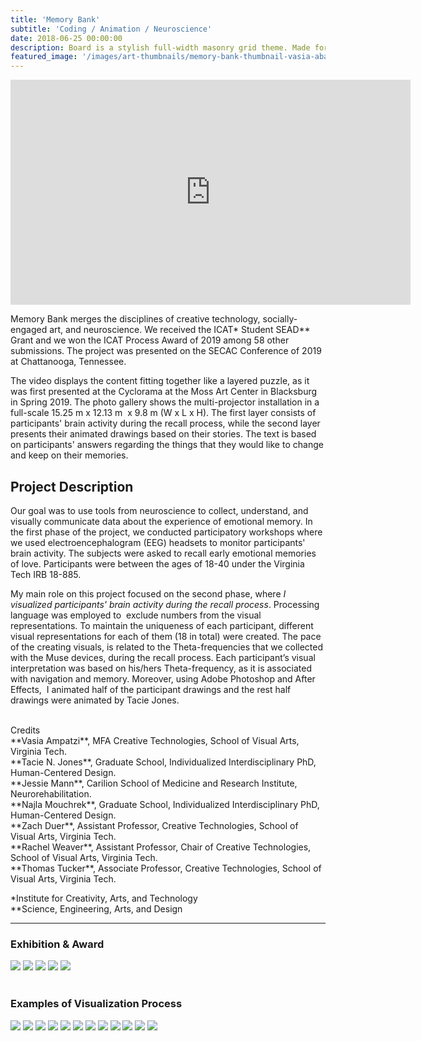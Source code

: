 ```yaml
---
title: 'Memory Bank'
subtitle: 'Coding / Animation / Neuroscience'
date: 2018-06-25 00:00:00
description: Board is a stylish full-width masonry grid theme. Made for designers, artists, photographers and developers to show off their best work.
featured_image: '/images/art-thumbnails/memory-bank-thumbnail-vasia-abatzi.png'
---
```


<iframe src="https://player.vimeo.com/video/346222861" width="640" height="360" frameborder="0" allowfullscreen></iframe>





Memory Bank merges the disciplines of creative technology, socially-engaged art, and neuroscience. We received the ICAT* Student SEAD** Grant and we won the ICAT Process Award of 2019 among 58 other submissions. The project was presented on the SECAC Conference of 2019 at Chattanooga, Tennessee.

The video displays the content fitting together like a layered puzzle, as it was first presented at the Cyclorama at the Moss Art Center in Blacksburg in Spring 2019. The photo gallery shows the multi-projector installation in a full-scale 15.25 m x 12.13 m  x 9.8 m (W x L x H). The first layer consists of participants' brain activity during the recall process, while the second layer presents their animated drawings based on their stories. The text is based on participants' answers regarding the things that they would like to change and keep on their memories.

## Project Description

Our goal was to use tools from neuroscience to collect, understand, and visually communicate data about the experience of emotional memory.
In the first phase of the project, we conducted participatory workshops where we used electroencephalogram (EEG) headsets to monitor participants' brain activity. The subjects were asked to recall early emotional memories of love. Participants were between the ages of 18-40 under the Virginia Tech IRB 18-885.

My main role on this project focused on the second phase, where *I visualized participants' brain activity during the recall process*. Processing language was employed to  exclude numbers from the visual representations. To maintain the uniqueness of each participant, different visual representations for each of them (18 in total) were created. The pace of the creating visuals, is related to the Theta-frequencies that we collected with the Muse devices, during the recall process. Each participant’s visual interpretation was based on his/hers Theta-frequency, as it is associated with navigation and memory.
Moreover, using Adobe Photoshop and After Effects,  I animated half of the participant drawings and the rest half drawings were animated by Tacie Jones.

<br/>
Credits<br/>
**Vasia Ampatzi**, MFA Creative Technologies, School of Visual Arts, Virginia Tech. <br/>
**Tacie N. Jones**, Graduate School, Individualized Interdisciplinary PhD, Human-Centered Design.<br/>
**Jessie Mann**, Carilion School of Medicine and Research Institute, Neurorehabilitation. <br/>
**Najla Mouchrek**, Graduate School, Individualized Interdisciplinary PhD, Human-Centered Design. <br/>
**Zach Duer**, Assistant Professor, Creative Technologies, School of Visual Arts, Virginia Tech. <br/>
**Rachel Weaver**, Assistant Professor, Chair of Creative Technologies, School of Visual Arts, Virginia Tech. <br/>
**Thomas Tucker**, Associate Professor, Creative Technologies, School of Visual Arts, Virginia Tech.


*Institute for Creativity, Arts, and Technology <br/>
**Science, Engineering, Arts, and Design

---

### Exhibition & Award


<div class="gallery" data-columns="3">
    <img src="/images/art-projects/Memory-bank/memory-bank-Vasia-Abatzi-tacie-jones-icat-6.jpg">
	<img src="/images/art-projects/Memory-bank/memory-bank-Vasia-Abatzi-tacie-jones-icat.jpg">
    <img src="/images/art-projects/Memory-bank/memory-bank-Vasia-Abatzi-tacie-jones-icat-3.jpg">
    <img src="/images/art-projects/Memory-bank/memory-bank-Vasia-Abatzi-tacie-jones-icat-4.jpg">
    <img src="/images/art-projects/Memory-bank/memory-bank-Vasia-Abatzi-tacie-jones-icat-5.jpg">
    
</div>
<br/>

### Examples of Visualization Process


<div class="gallery" data-columns="3">
	<img src="/images/art-projects/Memory-bank/participant1.PNG">
	<img src="/images/art-projects/Memory-bank/participant1a.PNG">
    <img src="/images/art-projects/Memory-bank/participant1b.PNG">
    <img src="/images/art-projects/Memory-bank/participant2.PNG">
    <img src="/images/art-projects/Memory-bank/participant2a.PNG">
    <img src="/images/art-projects/Memory-bank/participant2b.PNG">
    <img src="/images/art-projects/Memory-bank/participant4.PNG">
    <img src="/images/art-projects/Memory-bank/participant4a.PNG">
    <img src="/images/art-projects/Memory-bank/participant4b.PNG">
    <img src="/images/art-projects/Memory-bank/participant5.PNG">
    <img src="/images/art-projects/Memory-bank/participant5a.PNG">
    <img src="/images/art-projects/Memory-bank/participant5b.PNG">
</div>


